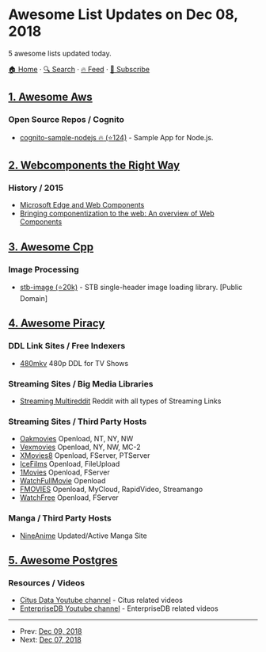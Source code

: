 # Awesome List Updates on Dec 08, 2018

5 awesome lists updated today.

[🏠 Home](/README.md) · [🔍 Search](https://test.trackawesomelist.com/search/) · [🔥 Feed](https://test.trackawesomelist.com/feed.xml) · [📮 Subscribe](https://trackawesomelist.us17.list-manage.com/subscribe?u=d2f0117aa829c83a63ec63c2f&id=36a103854c)



## [1. Awesome Aws](/content/donnemartin/awesome-aws/README.md)

### Open Source Repos / Cognito

*   [cognito-sample-nodejs :fire: (⭐124)](https://github.com/awslabs/cognito-sample-nodejs) - Sample App for Node.js.

## [2. Webcomponents the Right Way](/content/mateusortiz/webcomponents-the-right-way/README.md)

### History / 2015

*   [Microsoft Edge and Web Components](https://blogs.windows.com/msedgedev/2015/07/15/microsoft-edge-and-web-components/)
*   [Bringing componentization to the web: An overview of Web Components](https://blogs.windows.com/msedgedev/2015/07/14/bringing-componentization-to-the-web-an-overview-of-web-components/)

## [3. Awesome Cpp](/content/fffaraz/awesome-cpp/README.md)

### Image Processing

*   [stb-image (⭐20k)](https://github.com/nothings/stb/blob/master/stb_image.h) - STB single-header image loading library. \[Public Domain]

## [4. Awesome Piracy](/content/Igglybuff/awesome-piracy/README.md)

### DDL Link Sites / Free Indexers

*   [480mkv](http://480mkv.com/) 480p DDL for TV Shows

### Streaming Sites / Big Media Libraries

*   [Streaming Multireddit](https://www.reddit.com/user/nbatman/m/streaming/) Reddit with all types of Streaming Links

### Streaming Sites / Third Party Hosts

*   [Oakmovies](http://oakmovies.com/) Openload, NT, NY, NW
*   [Vexmovies](http://vexmovies.org/) Openload, NY, NW, MC-2
*   [XMovies8](https://xmovies8.ru/) Openload, FServer, PTServer
*   [IceFilms](http://www.icefilms.info/) Openload, FileUpload
*   [1Movies](http://1movies.nl) Openload, FServer
*   [WatchFullMovie](http://watchfullmovie.co) Openload
*   [FMOVIES](https://www3.fmovies.to/) Openload, MyCloud, RapidVideo, Streamango
*   [WatchFree](https://watchfree.at/) Openload, FServer

### Manga / Third Party Hosts

*   [NineAnime](https://www.nineanime.com/) Updated/Active Manga Site

## [5. Awesome Postgres](/content/dhamaniasad/awesome-postgres/README.md)

### Resources / Videos

*   [Citus Data Youtube channel](https://www.youtube.com/channel/UC8jpoK1BqQhDh6HDGFnM_DA/videos) - Citus related videos
*   [EnterpriseDB Youtube channel](https://www.youtube.com/channel/UCkIPoYyNr1OHgTo0KwE9HJw) -  EnterpriseDB related videos

---

- Prev: [Dec 09, 2018](/content/2018/12/09/README.md)
- Next: [Dec 07, 2018](/content/2018/12/07/README.md)